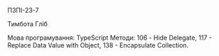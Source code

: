 ПЗПІ-23-7

Тимбота Гліб

Мова програмування: TypeScript
Методи: 106 - Hide Delegate, 117 - Replace Data Value with Object, 138 - Encapsulate Collection.
